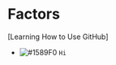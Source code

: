 # Factors
[Learning How to Use GitHub]

- ![#1589F0](https://placehold.it/15/1589F0/000000?text=+) `Hi`
